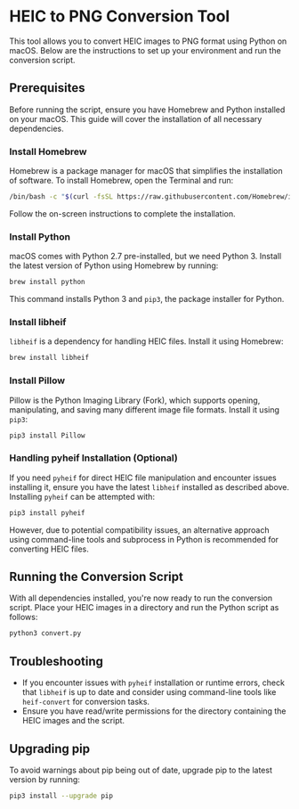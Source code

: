 # HEIC to PNG Conversion Tool

This tool allows you to convert HEIC images to PNG format using Python on macOS. Below are the instructions to set up your environment and run the conversion script.

## Prerequisites

Before running the script, ensure you have Homebrew and Python installed on your macOS. This guide will cover the installation of all necessary dependencies.

### Install Homebrew

Homebrew is a package manager for macOS that simplifies the installation of software. To install Homebrew, open the Terminal and run:

```bash
/bin/bash -c "$(curl -fsSL https://raw.githubusercontent.com/Homebrew/install/HEAD/install.sh)"
```

Follow the on-screen instructions to complete the installation.

### Install Python

macOS comes with Python 2.7 pre-installed, but we need Python 3. Install the latest version of Python using Homebrew by running:

```bash
brew install python
```

This command installs Python 3 and `pip3`, the package installer for Python.

### Install libheif

`libheif` is a dependency for handling HEIC files. Install it using Homebrew:

```bash
brew install libheif
```

### Install Pillow

Pillow is the Python Imaging Library (Fork), which supports opening, manipulating, and saving many different image file formats. Install it using `pip3`:

```bash
pip3 install Pillow
```

### Handling pyheif Installation (Optional)

If you need `pyheif` for direct HEIC file manipulation and encounter issues installing it, ensure you have the latest `libheif` installed as described above. Installing `pyheif` can be attempted with:

```bash
pip3 install pyheif
```

However, due to potential compatibility issues, an alternative approach using command-line tools and subprocess in Python is recommended for converting HEIC files.

## Running the Conversion Script

With all dependencies installed, you're now ready to run the conversion script. Place your HEIC images in a directory and run the Python script as follows:

```bash
python3 convert.py
```

## Troubleshooting

- If you encounter issues with `pyheif` installation or runtime errors, check that `libheif` is up to date and consider using command-line tools like `heif-convert` for conversion tasks.
- Ensure you have read/write permissions for the directory containing the HEIC images and the script.

## Upgrading pip

To avoid warnings about pip being out of date, upgrade pip to the latest version by running:

```bash
pip3 install --upgrade pip
```
